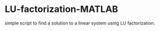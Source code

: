 # LU-factorization-MATLAB
simple script to find a solution to a linear system using LU factorization.
